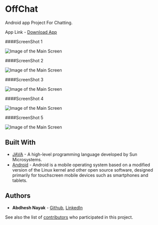 # OffChat

Android app Project For Chatting.

App Link - [Download App](https://github.com/abdheshnayak/OffChat/raw/master/OffChat.apk)

####ScreenShot 1

![Image of the Main Screen](screenshots/1.jpg)

####ScreenShot 2

![Image of the Main Screen](screenshots/2.jpg)

####ScreenShot 3

![Image of the Main Screen](screenshots/3.jpg)

####ScreenShot 4

![Image of the Main Screen](screenshots/4.jpg)

####ScreenShot 5

![Image of the Main Screen](screenshots/5.jpg)



## Built With

* [JAVA](https://docs.oracle.com/javase/8/docs/api/) - A high-level programming language developed by Sun Microsystems.
* [Android](https://developer.android.com/docs) - Android is a mobile operating system based on a modified version of the Linux kernel and other open source software, designed primarily for touchscreen mobile devices such as smartphones and tablets.

## Authors

* **Abdhesh Nayak** - [Github](https://github.com/abdheshnayak), [LinkedIn](https://www.linkedin.com/in/abdhesh-nayak/)

See also the list of [contributors](https://github.com/abdheshnayak/OffChat/contributors) who participated in this project.
